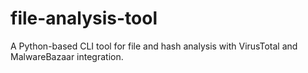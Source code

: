 # file-analysis-tool
A Python-based CLI tool for file and hash analysis with VirusTotal and MalwareBazaar integration.
